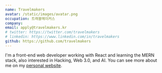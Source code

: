 ```yaml
---
name: Travelmakers
avatar: /static/images/avatar.png
occupation: 트래블메이커스
company:
email: apply@travelmakers.kr
# twitter: https://twitter.com/travelmakers
# linkedin: https://www.linkedin.com/in/travelmakers
github: https://github.com/travelmakers
---
```


I'm a front-end web developer working with React and learning the MERN stack, also interested in Hacking, Web 3.0, and AI. You can see more about me on my [personal website](https://livinginhotel.com/).

